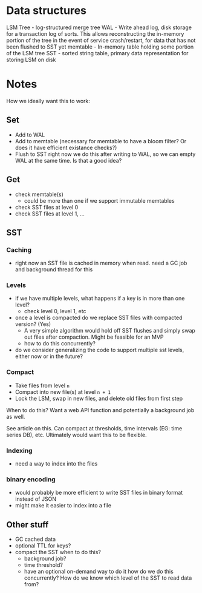 
# Data structures

LSM Tree - log-structured merge tree
WAL - Write ahead log, disk storage for a transaction log of sorts. This allows reconstructing the in-memory portion of the tree in the event of service crash/restart, for data that has not been flushed to SST yet
memtable - In-memory table holding some portion of the LSM tree
SST - sorted string table, primary data representation for storing LSM on disk

# Notes

How we ideally want this to work:

## Set

* Add to WAL
* Add to memtable
  (necessary for memtable to have a bloom filter? Or does it have efficient existance checks?)
* Flush to SST
  right now we do this after writing to WAL, so we can empty WAL at the same time. Is that a good idea?

## Get

* check memtable(s)
  - could be more than one if we support immutable memtables
* check SST files at level 0
* check SST files at level 1, ...

## SST

### Caching
 
 * right now an SST file is cached in memory when read. need a GC job and background thread for this

### Levels

* if we have multiple levels, what happens if a key is in more than one level?
  * check level 0, level 1, etc
* once a level is compacted do we replace SST files with compacted version? (Yes)
  * A very simple algorithm would hold off SST flushes and simply swap out files after compaction. Might be feasible for an MVP
  * how to do this concurrently?
* do we consider generalizing the code to support multiple sst levels, either now or in the future?

### Compact

* Take files from level `n`
* Compact into new file(s) at level `n + 1`
* Lock the LSM, swap in new files, and delete old files from first step

When to do this? Want a web API function and potentially a background job as well.

See article on this. Can compact at thresholds, time intervals (EG: time series DB), etc. Ultimately would want this to be flexible.

### Indexing

* need a way to index into the files

### binary encoding

* would probably be more efficient to write SST files in binary format instead of JSON
* might make it easier to index into a file

## Other stuff

* GC cached data
* optional TTL for keys?
* compact the SST
  when to do this? 
   * background job? 
   * time threshold?
   * have an optional on-demand way to do it
  how do we do this concurrently? How do we know which level of the SST to read data from?
